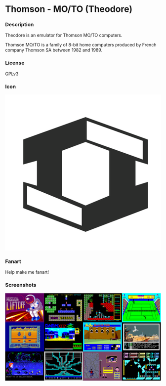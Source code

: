 # Thomson - MO/TO (Theodore)

### Description

Theodore is an emulator for Thomson MO/TO computers.

Thomson MO/TO is a family of 8-bit home computers produced by French company Thomson SA between 1982 and 1989.

### License

GPLv3

### Icon

![Thomson - MO/TO (Theodore) icon](game.libretro.theodore/resources/icon.png)

### Fanart

Help make me fanart!

### Screenshots

![Thomson - MO/TO (Theodore) screenshot](game.libretro.theodore/resources/screenshot-01.jpg)
